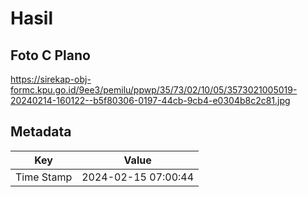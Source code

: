 # Hasil

## Foto C Plano

https://sirekap-obj-formc.kpu.go.id/9ee3/pemilu/ppwp/35/73/02/10/05/3573021005019-20240214-160122--b5f80306-0197-44cb-9cb4-e0304b8c2c81.jpg


## Metadata

| Key        | Value               |
| ---------- | ------------------- |
| Time Stamp | 2024-02-15 07:00:44 |



